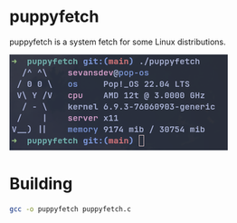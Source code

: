 # puppyfetch
puppyfetch is a system fetch for some Linux distributions.

![puppyfetch output preview](assets/updated-preview.png "puppyfetch preview")

# Building 
```sh 
gcc -o puppyfetch puppyfetch.c
```
